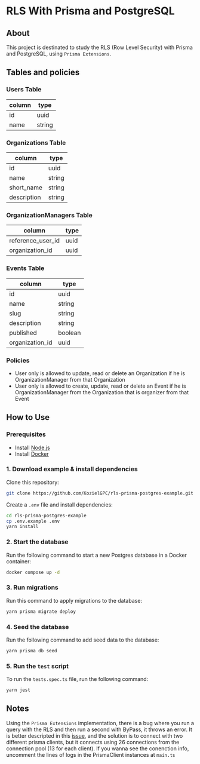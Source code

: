 # RLS With Prisma and PostgreSQL

## About

This project is destinated to study the RLS (Row Level Security) with Prisma and PostgreSQL, using `Prisma Extensions`.

## Tables and policies

### Users Table

| column | type   |
| ------ | ------ |
| id     | uuid   |
| name   | string |

### Organizations Table

| column      | type   |
| ----------- | ------ |
| id          | uuid   |
| name        | string |
| short_name  | string |
| description | string |

### OrganizationManagers Table

| column            | type |
| ----------------- | ---- |
| reference_user_id | uuid |
| organization_id   | uuid |

### Events Table

| column          | type    |
| --------------- | ------- |
| id              | uuid    |
| name            | string  |
| slug            | string  |
| description     | string  |
| published       | boolean |
| organization_id | uuid    |

### Policies

- User only is allowed to update, read or delete an Organization if he is OrganizationManager from that Organization
- User only is allowed to create, update, read or delete an Event if he is OrganizationManager from the Organization that is organizer from that Event

## How to Use

### Prerequisites

- Install [Node.js](https://nodejs.org/en/download/)
- Install [Docker](https://docs.docker.com/get-docker/)

### 1. Download example & install dependencies

Clone this repository:

```sh
git clone https://github.com/KozielGPC/rls-prisma-postgres-example.git
```

Create a `.env` file and install dependencies:

```sh
cd rls-prisma-postgres-example
cp .env.example .env
yarn install
```

### 2. Start the database

Run the following command to start a new Postgres database in a Docker container:

```sh
docker compose up -d
```

### 3. Run migrations

Run this command to apply migrations to the database:

```sh
yarn prisma migrate deploy
```

### 4. Seed the database

Run the following command to add seed data to the database:

```sh
yarn prisma db seed
```

### 5. Run the `test` script

To run the `tests.spec.ts` file, run the following command:

```sh
yarn jest
```

## Notes
Using the `Prisma Extensions` implementation, there is a bug where you run a query with the RLS and then run a second with ByPass, it throws an error. It is better descripted in this [issue](https://github.com/prisma/prisma/issues/20407), and the solution is to connect with two different prisma clients, but it connects using 26 connections from the connection pool (13 for each client). If you wanna see the conenction info, uncomment the lines of logs in the PrismaClient instances at `main.ts`